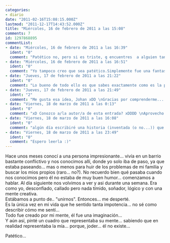 ```yaml
---
categories:
- diario
date: "2011-02-16T15:08:15.000Z"
lastmod: "2011-12-17T14:43:52.000Z"
title: "Miércoles, 16 de febrero de 2011 a las 15:08"
comments: 7
id: 1297868895
commentList:
- date: "Miércoles, 16 de febrero de 2011 a las 16:39"
  ident: "0"
  comment: "Patético no, pero si es triste, q encuentres  a alguien tan perfecto y q finalmente solo sean imaginaciones tuyas..."
- date: "Miércoles, 16 de febrero de 2011 a las 16:51"
  ident: "0"
  comment: "Yo tampoco creo que sea patético.Simplemente fue una fantasía o quien sabe quizá fue una vivencia tuya en un universo paralelo (vale puede que la idea de que fuese una vivencia de un mundo paralelo no sea la más probable)."
- date: "Jueves, 17 de febrero de 2011 a las 21:22"
  ident: "0"
  comment: "Lo bueno de todo ello es que sabes exactamente como es la persona que buscas, aunque esta vez solo fuese un sueño"
- date: "Jueves, 17 de febrero de 2011 a las 21:49"
  ident: "2"
  comment: "Me gusta esa idea, Johan xDD \nGracias por comprenderme... \nsí, creo que gracias al sueño sé que busco a una persona a la que pueda ayudar... o algo asi xD"
- date: "Viernes, 18 de marzo de 2011 a las 0:13"
  ident: "0"
  comment: "xD Conozco a/la autor/a de esta entrada? xDDDD \nAprovecho para expresar mi desagrado con la idea del examen de mañana de literatura castellana..."
- date: "Viernes, 18 de marzo de 2011 a las 16:08"
  ident: "0"
  comment: "algún día escribiré una historia (inventada (o no...)) que acabe en un sueño xDD"
- date: "Viernes, 18 de marzo de 2011 a las 23:49"
  ident: "0"
  comment: "Espero leerla :)"
---
```


Hace unos meses conocí a una persona impresionante... vivía en un barrio bastante conflictivo y nos conocimos allí, donde yo solo iba de paso, ya que estaba paseando... mas o menos para huir de los problemas de mi familia y buscar los mios propios (raro... no?). No recuerdo bien qué pasaba cuando nos conocimos pero él no estaba de muy buen humor... comenzamos a hablar. Al día siguiente nos volvimos a ver y asi durante una semana. Era como yo, desconfiado, callado pero nada tímido, soñador, lógico y con una mente creativa.  
Estábamos a punto de.. "unirnos". Entonces... me desperté.  
Es la única vez en mi vida que he sentido tanta impotencia... no sé como describir cómo me sentí...  
Todo fue creado por mi mente, él fue una imaginación...  
Y aún así, pinté un cuadro que representaba su mente... sabiendo que en realidad representaba la mía... porque, joder... él no existe...  
  
Patético...